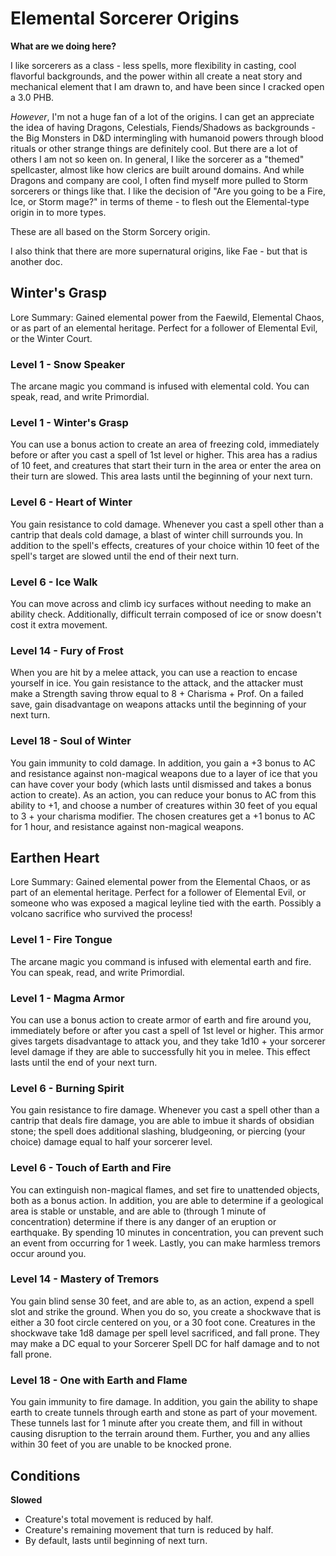 # Elemental Sorcerer Origins

**What are we doing here?**  

I like sorcerers as a class - less spells, more flexibility in casting, cool flavorful backgrounds, and the power within all create a neat story and mechanical element that I am drawn to, and have been since I cracked open a 3.0 PHB.

*However*, I'm not a huge fan of a lot of the origins.  I can get an appreciate the idea of having Dragons, Celestials, Fiends/Shadows as backgrounds - the Big Monsters in D&D intermingling with humanoid powers through blood rituals or other strange things are definitely cool.  But there are a lot of others I am not so keen on.  In general, I like the sorcerer as a "themed" spellcaster, almost like how clerics are built around domains.  And while Dragons and company are cool, I often find myself more pulled to Storm sorcerers or things like that.  I like the decision of "Are you going to be a Fire, Ice, or Storm mage?" in terms of theme - to flesh out the Elemental-type origin in to more types.

These are all based on the Storm Sorcery origin.

I also think that there are more supernatural origins, like Fae - but that is another doc.

## Winter's Grasp
Lore Summary: Gained elemental power from the Faewild, Elemental Chaos, or as part of an elemental heritage.  Perfect for a follower of Elemental Evil, or the Winter Court.


### Level 1 - Snow Speaker
The arcane magic you command is infused with elemental cold.  You can speak, read, and write Primordial.

### Level 1 - Winter's Grasp 
You can use a bonus action to create an area of freezing cold, immediately before or after you cast a spell of 1st level or higher.  This area has a radius of 10 feet, and creatures that start their turn in the area or enter the area on their turn are slowed.  This area lasts until the beginning of your next turn.

### Level 6 - Heart of Winter 
You gain resistance to cold damage.  Whenever you cast a spell other than a cantrip that deals cold damage, a blast of winter chill surrounds you.  In addition to the spell's effects, creatures of your choice within 10 feet of the spell's target are slowed until the end of their next turn.

### Level 6 - Ice Walk
You can move across and climb icy surfaces without needing to make an ability check. Additionally, difficult terrain composed of ice or snow doesn't cost it extra movement.

### Level 14 - Fury of Frost 
When you are hit by a melee attack, you can use a reaction to encase yourself in ice.  You gain resistance to the attack, and the attacker must make a Strength saving throw equal to 8 + Charisma + Prof.  On a failed save, gain disadvantage on weapons attacks until the beginning of your next turn.

### Level 18 - Soul of Winter 
You gain immunity to cold damage.  In addition, you gain a +3 bonus to AC and resistance against non-magical weapons due to a layer of ice that you can have cover your body (which lasts until dismissed and takes a bonus action to create).   As an action, you can reduce your bonus to AC from this ability to +1, and choose a number of creatures within 30 feet of you equal to 3 + your charisma modifier.  The chosen creatures get a +1 bonus to AC for 1 hour, and resistance against non-magical weapons. 
	
## Earthen Heart
Lore Summary: Gained elemental power from the Elemental Chaos, or as part of an elemental heritage.  Perfect for a follower of Elemental Evil, or someone who was exposed a magical leyline tied with the earth.  Possibly a volcano sacrifice who survived the process!

### Level 1 - Fire Tongue 
The arcane magic you command is infused with elemental earth and fire.  You can speak, read, and write Primordial.

### Level 1 - Magma Armor 
You can use a bonus action to create armor of earth and fire around you, immediately before or after you cast a spell of 1st level or higher.  This armor gives targets disadvantage to attack you, and they take 1d10 + your sorcerer level damage if they are able to successfully hit you in melee.  This effect lasts until the end of your next turn.

### Level 6 - Burning Spirit 
You gain resistance to fire damage.  Whenever you cast a spell other than a cantrip that deals fire damage, you are able to imbue it shards of obsidian stone; the spell does additional slashing, bludgeoning, or piercing (your choice) damage equal to half your sorcerer level.

### Level 6 - Touch of Earth and Fire 
You can extinguish non-magical flames, and set fire to unattended objects, both as a bonus action.  In addition, you are able to determine if a geological area is stable or unstable, and are able to (through 1 minute of concentration) determine if there is any danger of an eruption or earthquake.  By spending 10 minutes in concentration, you can prevent such an event from occurring for 1 week.  Lastly, you can make harmless tremors occur around you.

### Level 14 - Mastery of Tremors 
You gain blind sense 30 feet, and are able to, as an action, expend a spell slot and strike the ground.  When you do so, you create a shockwave that is either a 30 foot circle centered on you, or a 30 foot cone.  Creatures in the shockwave take 1d8 damage per spell level sacrificed, and fall prone.  They may make a DC equal to your Sorcerer Spell DC for half damage and to not fall prone.

### Level 18 - One with Earth and Flame 
You gain immunity to fire damage.  In addition, you gain the ability to shape earth to create tunnels through earth and stone as part of your movement.  These tunnels last for 1 minute after you create them, and fill in without causing disruption to the terrain around them.  Further, you and any allies within 30 feet of you are unable to be knocked prone.

## Conditions
**Slowed**

* Creature's total movement is reduced by half.
* Creature's remaining movement that turn is reduced by half.
* By default, lasts until beginning of next turn.

